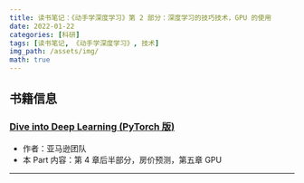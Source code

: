 ```yaml
---
title: 读书笔记：《动手学深度学习》第 2 部分：深度学习的技巧技术，GPU 的使用
date: 2022-01-22
categories: [科研]
tags: [读书笔记, 《动手学深度学习》, 技术]
img_path: /assets/img/
math: true
---
```



## 书籍信息 

### [Dive into Deep Learning (PyTorch 版)](https://d2l.ai)
- 作者：亚马逊团队
- 本 Part 内容：第 4 章后半部分，房价预测，第五章 GPU


------------------------------
